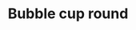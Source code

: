 ---
layout: posts_by_category
categories: bubble-cup-round
title: Bubble cup round
permalink: /category/bubble-cup-round
---